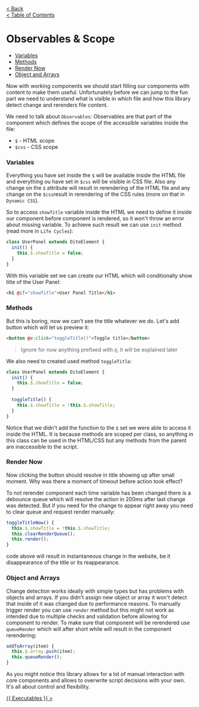 [< Back](REGISTER&LOAD.md)      
[< Table of Contents](../README.md#advanced-stuff)

# Observables & Scope

- [Variables](#variables)
- [Methods](#methods)
- [Render Now](#render-now)
- [Object and Arrays](#object-and-arrays)

Now with working components we should start filling our components with content to make them useful.
Unfortunately before we can jump to the fun part we need to understand what is visible in which file 
and how this library detect change and rerenders file content. 

We need to talk about `Observables`:
Observables are that part of the component which defines the scope of the accessible variables inside the file:
- `$` - HTML scope
- `$css` - CSS scope

### Variables
Everything you have set inside the `$` will be available inside the HTML file and everything ou have set in `$css`
will be visible in CSS file. Also any change on the `$` attribute will result in rerendering of the HTML file and any 
change on the `$css`result in rerendering of the CSS rules (more on that in `Dynamic CSS`).

So to access `showTitle` variable inside the HTML we need to define it inside our component before 
component is rendered, so it won't throw an error about missing variable. To achieve such result we can use
`init` method (read more in `Life Cycles`):
```js
class UserPanel extends DitoElement {
  init() {
    this.$.showTitle = false;
  }
}
```
With this variable set we can create our HTML which will conditionally show title of the User Panel:
```html
<h1 @if="showTitle">User Panel Title</h1>
```

### Methods
But this is boring, now we can't see the title whatever we do. Let's add button which will let us preview it:
```html
<button @e:click="toggleTitle()">Toggle title</button>
```
> Ignore for now anything prefixed with `@`, it will be explained later

We also need to created used method `toggleTitle`:
```js
class UserPanel extends DitoElement {
  init() {
    this.$.showTitle = false;
  }
  
  toggleTitle() {
    this.$.showTitle = !this.$.showTitle;
  }
}
```
Notice that we didn't add the function to the `$` set we were able to access it inside the HTML. 
It is because methods are scoped per class, so anything in this class can be used in the HTML/CSS
but any methods from the parent are inaccessible to the script.

### Render Now
Now clicking the button should resolve in title showing up after small moment. Why was there a moment of timeout
before action took effect?

To not rerender component each time variable has been changed there is a debounce queue which will resolve the action 
in 200ms after last change was detected. But if you need for the change to appear right away you need to clear
queue and request render manually:
```js
toggleTitleNow() {
  this.$.showTitle = !this.$.showTitle;
  this.clearRenderQueue();
  this.render();
}
```
code above will result in instantaneous change in the website, be it disappearance of the title or its reappearance.

### Object and Arrays
Change detection works ideally with simple types but has problems with objects and arrays. If you didn't
assign new object or array it won't detect that inside of it was changed due to performance reasons. To 
manually trigger render you can use `render` method but this might not work as intended due to multiple 
checks and validation before allowing for component to render. To make sure that component will be rerendered
use `queueRender` which will after short while will result in the component rerendering:
```js
addToArray(item) {
  this.$.array.push(item);
  this.queueRender();
}
```
As you might notice this library allows for a lot of manual interaction with core components and allows to
overwrite script decisions with your own. It's all about control and flexibility.

[{{ Executables }} >](EXECUTABLES.md)
